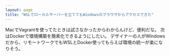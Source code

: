 ```yaml
---
layout: page
title: "WSLでローカルサーバーを立ててもWindowsのブラウザからアクセスできた"
---
```


MacでVagrantを使ってたときは試さなかったからわからんけど、便利だな。
次はDockerで環境構築を簡素化できるようにしたい。
デザイナーの人がWindowsだから、リモートワークでもWSLとDocker使ってもらえば環境の統一が楽になりそう。
